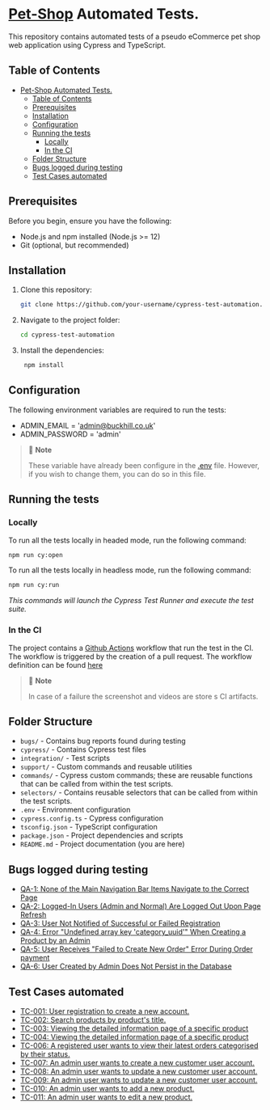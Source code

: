 # [Pet-Shop](https://pet-shop.buckhill.com.hr/) Automated Tests.

This repository contains automated tests of a pseudo eCommerce pet shop web application using Cypress and TypeScript.

## Table of Contents

- [Pet-Shop Automated Tests.](#pet-shop-automated-tests)
  - [Table of Contents](#table-of-contents)
  - [Prerequisites](#prerequisites)
  - [Installation](#installation)
  - [Configuration](#configuration)
  - [Running the tests](#running-the-tests)
    - [Locally](#locally)
    - [In the CI](#in-the-ci)
  - [Folder Structure](#folder-structure)
  - [Bugs logged during testing](#bugs-logged-during-testing)
  - [Test Cases automated](#test-cases-automated)

## Prerequisites

Before you begin, ensure you have the following:

- Node.js and npm installed (Node.js >= 12)
- Git (optional, but recommended)

## Installation

1. Clone this repository:

   ```bash
   git clone https://github.com/your-username/cypress-test-automation.git
   ```

2. Navigate to the project folder:

   ```bash
   cd cypress-test-automation
   ```

3. Install the dependencies:

   ```bash
    npm install
   ```

## Configuration

The following environment variables are required to run the tests:

- ADMIN_EMAIL = 'admin@buckhill.co.uk'
- ADMIN_PASSWORD = 'admin'

> 💬 **Note**
>
> These variable have already been configure in the [.env](.env) file. However, if you wish to change them, you can do so in this file.

## Running the tests

### Locally

To run all the tests locally in headed mode, run the following command:

```bash
npm run cy:open
```

To run all the tests locally in headless mode, run the following command:

```bash
npm run cy:run
```

_This commands will launch the Cypress Test Runner and execute the test suite._

### In the CI

The project contains a [Github Actions](https://github.com/features/actions) workflow that run the test in the CI. The workflow is triggered by the creation of a pull request. The workflow definition can be found [here](.github/workflow/e2e-tests.yml)

> 💬 **Note**
>
> In case of a failure the screenshot and videos are store s CI artifacts.

## Folder Structure

- `bugs/` - Contains bug reports found during testing
- `cypress/` - Contains Cypress test files
- `integration/` - Test scripts
- `support/` - Custom commands and reusable utilities
- `commands/` - Cypress custom commands; these are reusable functions that can be called from within the test scripts.
- `selectors/` - Contains reusable selectors that can be called from within the test scripts.
- `.env` - Environment configuration
- `cypress.config.ts` - Cypress configuration
- `tsconfig.json` - TypeScript configuration
- `package.json` - Project dependencies and scripts
- `README.md` - Project documentation (you are here)

## Bugs logged during testing

- [QA-1: None of the Main Navigation Bar Items Navigate to the Correct Page](bugs/qa-1.md)
- [QA-2: Logged-In Users (Admin and Normal) Are Logged Out Upon Page Refresh](bugs/qa-2.md)
- [QA-3: User Not Notified of Successful or Failed Registration](bugs/qa-3.md)
- [QA-4: Error "Undefined array key 'category_uuid'" When Creating a Product by an Admin](bugs/qa-4.md)
- [QA-5: User Receives "Failed to Create New Order" Error During Order payment](bugs/qa-5.md)
- [QA-6: User Created by Admin Does Not Persist in the Database](bugs/qa-6.md)

## Test Cases automated

- [TC-001: User registration to create a new account.](https://github.com/amosnjoroge/buckhill-qa-automation-eng-task/issues/3)
- [TC-002: Search products by product's title.](https://github.com/amosnjoroge/buckhill-qa-automation-eng-task/issues/9)
- [TC-003: Viewing the detailed information page of a specific product](https://github.com/amosnjoroge/buckhill-qa-automation-eng-task/issues/10)
- [TC-004: Viewing the detailed information page of a specific product](https://github.com/amosnjoroge/buckhill-qa-automation-eng-task/issues/12)
- [TC-006: A registered user wants to view their latest orders categorised by their status.](https://github.com/amosnjoroge/buckhill-qa-automation-eng-task/issues/17)
- [TC-007: An admin user wants to create a new customer user account.](https://github.com/amosnjoroge/buckhill-qa-automation-eng-task/issues/19)
- [TC-008: An admin user wants to update a new customer user account.](https://github.com/amosnjoroge/buckhill-qa-automation-eng-task/issues/20)
- [TC-009: An admin user wants to update a new customer user account.](https://github.com/amosnjoroge/buckhill-qa-automation-eng-task/issues/21)
- [TC-010: An admin user wants to add a new product.](https://github.com/amosnjoroge/buckhill-qa-automation-eng-task/issues/25)
- [TC-011: An admin user wants to edit a new product.](https://github.com/amosnjoroge/buckhill-qa-automation-eng-task/issues/26)
